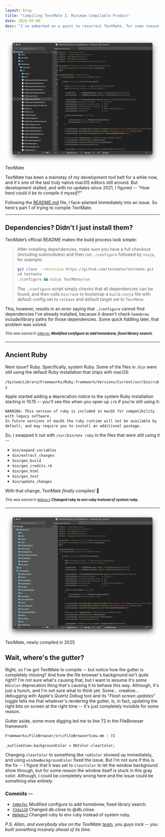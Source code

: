 ```yaml
---
layout: blog
title: "Compiling TextMate I: Minimum Compilable Product"
date: 2025-03-09
desc: "I've embarked on a quest to resurrect TextMate, for some reason."
---
```


<img class="unselectable" src="/assets/blog/images/2025-03-05/textmate-og.png">
<div class="caption unselectable">TextMate</div>


TextMate has been a mainstay of my development tool belt for a while now, and it's one of the last truly native macOS editors still around. But development stalled, and with no updates since 2021, I figured -- _"How hard could it be to compile it myself?"_

Following the [README.md](https://github.com/textmate/textmate) file, I face-planted immediately into an issue. So here's part 1 of trying to compile TextMate.


---

## Dependencies? Didn't I just install them?

TextMate’s official README makes the build process look simple:

> After installing dependencies, make sure you have a full checkout (including submodules) and then run `./configure` followed by `ninja`, for example:
> 
> ```sh
> git clone --recursive https://github.com/textmate/textmate.git
> cd textmate
> ./configure && ninja TextMate/run
> ```
> 
> The `./configure` script simply checks that all dependencies can be found, and then calls `bin/rave` to bootstrap a `build.ninja` file with default config set to `release` and default target set to `TextMate`.

This, however, results in an error saying that `./configure` cannot find dependencies I've already installed, because it doesn't check `homebrew` include/library paths for those dependencies. Some quick fiddling later, that problem was solved.

<sup>_This was solved in [`340efec`](https://github.com/sumukhprasad/textmate/commit/340efec9399151ebd1aef08a32b8f9139a131314) **Modified configure to add homebrew, fixed library search.**_</sup>

---

## Ancient Ruby

Next issue? Ruby. Specifically, system Ruby. Some of the files in `/bin` were still using the default Ruby installation that ships with macOS:

`/System/Library/Frameworks/Ruby.framework/Versions/Current/usr/bin/ruby`

Apple started adding a deprecation notice to the system Ruby installation starting in 10.15 -- you'll see this when you open up `irb` if you're still using it:
```
WARNING: This version of ruby is included in macOS for compatibility with legacy software.
In future versions of macOS the ruby runtime will not be available by
default, and may require you to install an additional package.
```

So, I swapped it out with `/usr/bin/env ruby` in the files that were still using it --

- `bin/expand_variables`
- `bin/extract_changes`
- `bin/gen_build`
- `bin/gen_credits.rb`
- `bin/gen_html`
- `bin/gen_test`
- `bin/update_changes`

With that change, TextMate *finally* compiles! 🎉

<sup>_This was solved in [`060ebc3`](https://github.com/sumukhprasad/textmate/commit/060ebc3081aa1a96d4f39e972bca4e37775c5bb1) **Changed ruby to env ruby instead of system ruby.**_</sup>

---

<img class="unselectable" src="/assets/blog/images/2025-03-05/textmate-compiled.png">
<div class="caption unselectable">TextMate, newly compiled in 2025</div>

## Wait, where's the gutter?

Right, so I've got TextMate to compile -- but notice how the gutter is completely missing? And how the file browser's background isn't quite right? I'm not sure what's causing that, but I want to assume it's some `NSColor` deprecation thing that's causing it to behave this way. Although, it's just a hunch, and I'm not sure what to think yet. Some... creative... debugging with Apple's _Quartz Debug_ tool and its "_Flash screen updates_" toggle tells me that whatever's rendering the gutter, _is_, in fact, updating the right bits on screen at the right time -- it's just completely invisible for some reason. 

Gutter aside, some more digging led me to line 72 in the FileBrowser framework:

```
Frameworks/FileBrowser/src/FileBrowserView.mm : 72

_outlineView.backgroundColor = NSColor.clearColor;
```

Changing `clearColor` to something like `redColor` showed up immediately, and using `windowBackgroundColor` fixed the issue. But I'm not sure if this is the fix -- I figure that it was set to `clearColor` to let the window background show through, but for some reason the window itself is stuck in this gray color. Although, I could be completely wrong here and the issue could be something else entirely.


### Commits --

- _[`340efec`](https://github.com/sumukhprasad/textmate/commit/340efec9399151ebd1aef08a32b8f9139a131314)_ Modified configure to add homebrew, fixed library search.
- _[`f3da120`](https://github.com/sumukhprasad/textmate/commit/f3da12087b48876943bb98e5710c8b87607337ab)_ Changed db.close to @db.close.
- _[`060ebc3`](https://github.com/sumukhprasad/textmate/commit/060ebc3081aa1a96d4f39e972bca4e37775c5bb1)_ Changed ruby to env ruby instead of system ruby.



_P.S. Allan, and everybody else on the TextMate [team](https://github.com/orgs/textmate/people), you guys rock -- you built something insanely ahead of its time._